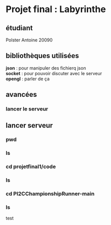 # Projet final : Labyrinthe 

## étudiant 

Polster Antoine 20090

## bibliothèques utilisées 

__json__ : pour manipuler des fichierq json   
__socket__ : pour pouvoir discuter avec le serveur  
__opengl__ : parler de ça

## avancées 
### lancer le serveur 

## lancer serveur 
### pwd
### ls
### cd projetfinal1/code
### ls
### cd PI2CChampionshipRunner-main
### ls

test 